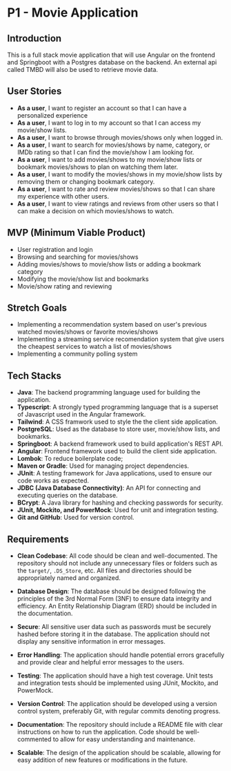 # P1 - Movie Application

## Introduction

This is a full stack movie application that will use Angular on the frontend and Springboot with a Postgres database on the backend. An external api called TMBD will also be used to retrieve movie data.

## User Stories

- **As a user**, I want to register an account so that I can have a personalized experience
- **As a user**, I want to log in to my account so that I can access my movie/show lists.
- **As a user**, I want to browse through movies/shows only when logged in.
- **As a user**, I want to search for movies/shows by name, category, or IMDb rating so that I can find the movie/show I am looking for.
- **As a user**, I want to add movies/shows to my movie/show lists or bookmark movies/shows to plan on watching them later.
- **As a user**, I want to modify the movies/shows in my movie/show lists by removing them or changing bookmark category.
- **As a user**, I want to rate and review movies/shows so that I can share my experience with other users.
- **As a user**, I want to view ratings and reviews from other users so that I can make a decision on which movies/shows to watch.


## MVP (Minimum Viable Product)

- User registration and login
- Browsing and searching for movies/shows
- Adding movies/shows to movie/show lists or adding a bookmark category
- Modifying the movie/show list and bookmarks
- Movie/show rating and reviewing

## Stretch Goals

- Implementing a recommendation system based on user's previous watched movies/shows or favorite movies/shows
- Implementing a streaming service recomendation system that give users the cheapest services to watch a list of movies/shows
- Implementing a community polling system

## Tech Stacks

- **Java**: The backend programming language used for building the application.
- **Typescript**: A strongly typed programming language that is a superset of Javascript used in the Angular framework.
- **Tailwind**: A CSS framwork used to style the the client side application.
- **PostgreSQL**: Used as the database to store user, movie/show lists, and bookmarks.
- **Springboot**: A backend framework used to build application's REST API.
- **Angular**: Frontend framework used to build the client side application.
- **Lombok**: To reduce boilerplate code;
- **Maven or Gradle**: Used for managing project dependencies.
- **JUnit**: A testing framework for Java applications, used to ensure our code works as expected.
- **JDBC (Java Database Connectivity)**: An API for connecting and executing queries on the database.
- **BCrypt**: A Java library for hashing and checking passwords for security.
- **JUnit, Mockito, and PowerMock**: Used for unit and integration testing.
- **Git and GitHub**: Used for version control.

## Requirements

- **Clean Codebase**: All code should be clean and well-documented. The repository should not include any unnecessary files or folders such as the `target/`, `.DS_Store`, etc. All files and directories should be appropriately named and organized.

- **Database Design**: The database should be designed following the principles of the 3rd Normal Form (3NF) to ensure data integrity and efficiency. An Entity Relationship Diagram (ERD) should be included in the documentation.

- **Secure**: All sensitive user data such as passwords must be securely hashed before storing it in the database. The application should not display any sensitive information in error messages.

- **Error Handling**: The application should handle potential errors gracefully and provide clear and helpful error messages to the users.

- **Testing**: The application should have a high test coverage. Unit tests and integration tests should be implemented using JUnit, Mockito, and PowerMock.

- **Version Control**: The application should be developed using a version control system, preferably Git, with regular commits denoting progress.

- **Documentation**: The repository should include a README file with clear instructions on how to run the application. Code should be well-commented to allow for easy understanding and maintenance.

- **Scalable**: The design of the application should be scalable, allowing for easy addition of new features or modifications in the future.

